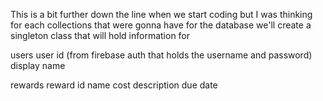 This is a bit further down the line when we start coding but I was thinking for each collections that were gonna have for the database we'll create a singleton class that will hold information for 


users 
	user
		id (from firebase auth that holds the username and password)
		display name

rewards
	reward
		id
		name
		cost
		description
		due date